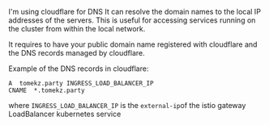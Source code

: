 I'm using cloudflare for DNS
It can resolve the domain names to the local IP addresses of the servers. 
This is useful for accessing services running on the cluster from within the local network.

It requires to have your public domain name registered with cloudflare and the DNS records managed by cloudflare.

Example of the DNS records in cloudflare:

```
A  tomekz.party INGRESS_LOAD_BALANCER_IP
CNAME  *.tomekz.party
```

where `INGRESS_LOAD_BALANCER_IP` is the `external-ip`of the istio gateway LoadBalancer kubernetes service
